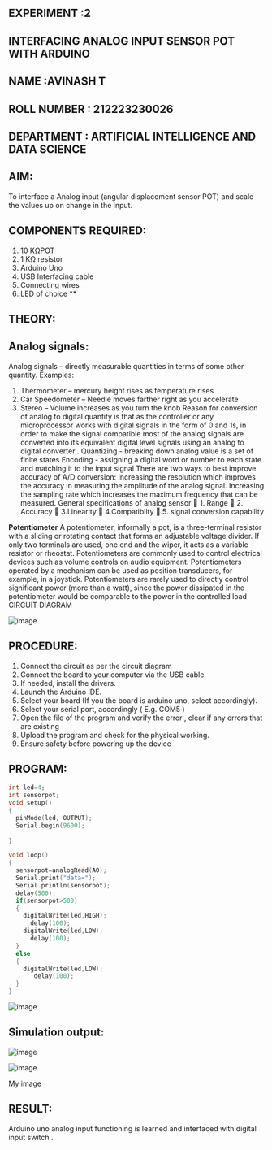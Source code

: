 ## EXPERIMENT :2 
 ## INTERFACING ANALOG INPUT SENSOR POT WITH ARDUINO
## NAME :AVINASH T
## ROLL NUMBER : 212223230026
## DEPARTMENT : ARTIFICIAL INTELLIGENCE AND DATA SCIENCE

## AIM: 
To interface a Analog  input (angular displacement sensor POT) and scale the values up on change in the input.


## COMPONENTS REQUIRED:
1.	10 KΩPOT
2.	1 KΩ resistor 
3.	Arduino Uno 
4.	USB Interfacing cable 
5.	Connecting wires 
6.	LED of choice 
**


## THEORY: 

## Analog signals:

Analog signals – directly measurable quantities in terms of some other quantity.
Examples:
1. Thermometer – mercury height rises as temperature rises
2. Car Speedometer – Needle moves farther right as you accelerate
3. Stereo – Volume increases as you turn the knob
Reason for conversion of analog to digital quantity is that as the controller or any microprocessor works with digital signals in the form of 0 and 1s, in order to make the signal compatible  most of the analog signals are converted into its equivalent digital level signals using an analog to digital converter .
Quantizing - breaking down analog value is a set of finite states
Encoding - assigning a digital word or number to each state and matching it to the input signal
 There are two ways to best improve accuracy of A/D conversion:
Increasing the resolution which improves the accuracy in measuring the amplitude of the analog signal.
Increasing the sampling rate which increases the maximum frequency that can be measured.
General specifications of analog sensor
	1. Range
	2. Accuracy
	3.Linearity
	4.Compatiblity
	5. signal conversion capability

**Potentiometer**
A potentiometer, informally a pot, is a three-terminal resistor with a sliding or rotating contact that forms an adjustable voltage divider. If only two terminals are used, one end and the wiper, it acts as a variable resistor or rheostat.
Potentiometers are commonly used to control electrical devices such as volume controls on audio equipment. Potentiometers operated by a mechanism can be used as position transducers, for example, in a joystick. Potentiometers are rarely used to directly control significant power (more than a watt), since the power dissipated in the potentiometer would be comparable to the power in the controlled load
CIRCUIT DIAGRAM





![image](https://user-images.githubusercontent.com/36288975/163530788-eec3cdc3-95e8-4d2d-8349-6d0ea4c9439c.png)



## PROCEDURE:

1.	Connect the circuit as per the circuit diagram 
2.	Connect the board to your computer via the USB cable.
3.	If needed, install the drivers.
4.	Launch the Arduino IDE.
5.	Select your board (If you the board is arduino uno, select accordingly).
6.	Select your serial port, accordingly ( E.g. COM5 )
7.	Open the file of the program  and verify the error , clear if any errors that are existing 
8.	Upload the program and check for the physical working. 
9.	Ensure safety before powering up the device 



## PROGRAM:
```c
int led=4;
int sensorpot;
void setup()
{
  pinMode(led, OUTPUT);
  Serial.begin(9600);
  
}

void loop()
{
  sensorpot=analogRead(A0);
  Serial.print("data=");
  Serial.println(sensorpot);
  delay(500);
  if(sensorpot>500)
  {
    digitalWrite(led,HIGH);
      delay(100);
    digitalWrite(led,LOW);
      delay(100); 
  } 
  else
  {
    digitalWrite(led,LOW);
       delay(100);
  } 
}

```

![image](https://github.com/AVINASH05T/EXPERIMENT-NO--02-INTERFACING-ANALOG-INPUT-SENSOR-POT-WITH-ARDUINO-/assets/151514286/a30597d5-ea00-480b-b001-15d8a9d8f9f8)









## Simulation output:

![image](https://github.com/AVINASH05T/EXPERIMENT-NO--02-INTERFACING-ANALOG-INPUT-SENSOR-POT-WITH-ARDUINO-/assets/151514286/e9f12509-9e41-4903-a690-28c2f120da2a)


![image](https://github.com/AVINASH05T/EXPERIMENT-NO--02-INTERFACING-ANALOG-INPUT-SENSOR-POT-WITH-ARDUINO-/assets/151514286/f2dda279-73d5-444a-871c-545bc9657007)


[My image](username.github.com/repository/img/image.jpg)







## RESULT: 
Arduino uno analog input functioning is learned and interfaced with digital input switch .
